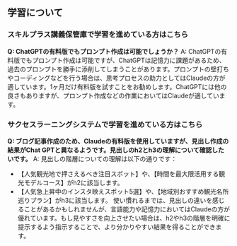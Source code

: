 ## 学習について
### スキルプラス講義保管庫で学習を進めている方はこちら

**Q: ChatGPTの有料版でもプロンプト作成は可能でしょうか？**
A: ChatGPTの有料版でもプロンプト作成は可能ですが、ChatGPTは記憶力に課題があるため、過去のプロンプトを勝手に添削してしまうことがあります。プロンプトの壁打ちやコーディングなどを行う場合は、思考プロセスの助力としてはClaudeの方が適しています。1ヶ月だけ有料版を試すことをお勧めします。ChatGPTには他の良さもありますが、プロンプト作成などの作業においてはClaudeが適しています。

### サクセスラーニングシステムで学習を進めている方はこちら

**Q: ブログ記事作成のため、Claudeの有料版を使用していますが、見出し作成の結果がChat GPTと異なるようです。見出しのh2とh3の理解について確認したいです。**
A: 見出しの階層についての理解は以下の通りです：
- 【人気観光地で押さえるべき注目スポット】や、【時間を最大限活用する観光モデルコース】がh2に該当します。
- 【人気急上昇中のインスタ映えスポット5選】や、【地域別おすすめ観光名所巡りプラン】がh3に該当します。
使い慣れるまでは、見出しの違いを感じることがあるかもしれませんが、言語能力や記憶力においてはClaudeの方が優れています。もし見やすさを向上させたい場合は、h2やh3の階層を明確に提示するよう指示することで、より分かりやすい結果を得ることができます。
